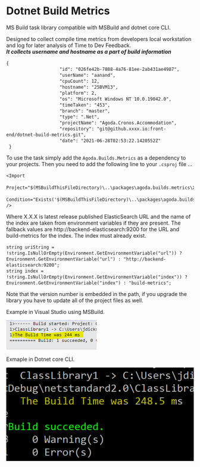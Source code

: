 # Dotnet Build Metrics

MS Build task library compatible with MSBuild and dotnet core CLI.

Designed to collect compile time metrics from developers local workstation and log for later analysis of Time to Dev Feedback.  
**_It collects username and hostname as a part of build information_**
```
{
                    "id": "026fe42b-7888-4a76-81ee-2ab431ae4987",
                    "userName": "aanand",
                    "cpuCount": 12,
                    "hostname": "25BVM13",
                    "platform": 2,
                    "os": "Microsoft Windows NT 10.0.19042.0",
                    "timeTaken": "453",
                    "branch": "master",
                    "type": ".Net",
                    "projectName": "Agoda.Cronos.Accommodation",
                    "repository": "git@github.xxxx.io:front-end/dotnet-build-metrics.git",
                    "date": "2021-06-28T02:53:22.1420552Z"
 }
```
To use the task simply add the `Agoda.Builds.Metrics` as a dependency to your projects. Then you need to add the following line to your `.csproj` file ...

```
<Import 
  Project="$(MSBuildThisFileDirectory)\..\packages\agoda.builds.metrics\X.X.X\build\Agoda.Builds.Metrics.targets" 
  Condition="Exists('$(MSBuildThisFileDirectory)\..\packages\agoda.builds.metrics\X.X.X\build\Agoda.Builds.Metrics.targets')"
/>
```
Where X.X.X is latest release published
ElasticSearch URL and the name of the index are taken from environment variables if they are present. The fallback values are http://backend-elasticsearch:9200 for the URL and build-metrics for the index. The index must already exist.
```
string uriString = !string.IsNullOrEmpty(Environment.GetEnvironmentVariable("url")) ? Environment.GetEnvironmentVariable("url") : "http://backend-elasticsearch:9200";
string index = !string.IsNullOrEmpty(Environment.GetEnvironmentVariable("index")) ? Environment.GetEnvironmentVariable("index") : "build-metrics";
 ```
Note that the version number is embedded in the path, if you upgrade the library you have to update all of the project files as well.



Example in Visual Studio using MSBuild.

![](doc/img/VSBuildOutput.PNG)

Exmaple in Dotnet core CLI.

![](doc/img/DotnetCLIBuildTimeOutput.PNG)

